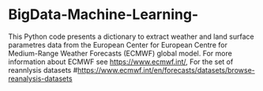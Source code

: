 # BigData-Machine-Learning-
This Python code presents a dictionary to extract weather and land surface parametres data from the European Center for European Centre for Medium-Range Weather Forecasts (ECMWF) global model. For more information about ECMWF see  https://www.ecmwf.int/, For  the set of reannlysis datasets  #https://www.ecmwf.int/en/forecasts/datasets/browse-reanalysis-datasets
